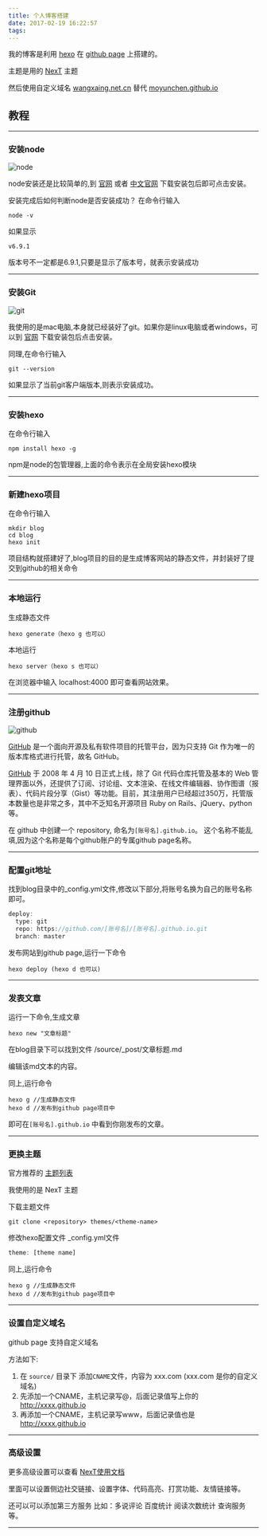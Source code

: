 ```yaml
---
title: 个人博客搭建
date: 2017-02-19 16:22:57
tags:
---
```


我的博客是利用 [hexo](https://hexo.io/) 在 [github page](https://pages.github.com/) 上搭建的。

主题是用的 [NexT](http://theme-next.iissnan.com/) 主题

然后使用自定义域名 [wangxaing.net.cn](http://wangxaing.net.cn) 替代 [moyunchen.github.io](http://moyunchen.github.io)

## 教程

---

### 安装node

![node](https://timgsa.baidu.com/timg?image&quality=80&size=b9999_10000&sec=1487523314647&di=2ec0133574123bd822d40ec6528ae5d8&imgtype=0&src=http%3A%2F%2Fanyinfa.com%2Fcontent%2Fimages%2F2014%2FApr%2F0.jpg)

node安装还是比较简单的,到 [官网](https://nodejs.org/en/download/) 或者 [中文官网](http://nodejs.cn/) 下载安装包后即可点击安装。

安装完成后如何判断node是否安装成功？
在命令行输入
```shell
node -v
```
如果显示
```shell
v6.9.1
```
版本号不一定都是6.9.1,只要是显示了版本号，就表示安装成功

---

### 安装Git

![git](https://timgsa.baidu.com/timg?image&quality=80&size=b9999_10000&sec=1487524135710&di=4778cb82a0939fe87d60425737ab6320&imgtype=0&src=http%3A%2F%2Fimages2015.cnblogs.com%2Fblog%2F577880%2F201511%2F577880-20151122023641374-876573777.png)

我使用的是mac电脑,本身就已经装好了git。如果你是linux电脑或者windows，可以到 [官网](https://git-scm.com/downloads) 下载安装包后点击安装。

同理,在命令行输入
```shell
git --version
```

如果显示了当前git客户端版本,则表示安装成功。

---

### 安装hexo
在命令行输入
```shell
npm install hexo -g
```
npm是node的包管理器,上面的命令表示在全局安装hexo模块

---

### 新建hexo项目
在命令行输入
```shell
mkdir blog
cd blog
hexo init
```
项目结构就搭建好了,blog项目的目的是生成博客网站的静态文件，并封装好了提交到github的相关命令

---

### 本地运行

生成静态文件
```shell
hexo generate（hexo g 也可以）
```

本地运行
```shell
hexo server（hexo s 也可以）
```

在浏览器中输入 localhost:4000 即可查看网站效果。

---

### 注册github

![github](https://timgsa.baidu.com/timg?image&quality=80&size=b9999_10000&sec=1487524869050&di=387f01cbcdad6fe3b01c2e411c10246a&imgtype=0&src=http%3A%2F%2Fimages2015.cnblogs.com%2Fblog%2F855959%2F201607%2F855959-20160729104619200-2128697779.png)

[GitHub](github.com) 是一个面向开源及私有软件项目的托管平台，因为只支持 Git 作为唯一的版本库格式进行托管，故名 GitHub。

[GitHub](github.com) 于 2008 年 4 月 10 日正式上线，除了 Git 代码仓库托管及基本的 Web 管理界面以外，还提供了订阅、讨论组、文本渲染、在线文件编辑器、协作图谱（报表）、代码片段分享（Gist）等功能。目前，其注册用户已经超过350万，托管版本数量也是非常之多，其中不乏知名开源项目 Ruby on Rails、jQuery、python 等。

在 github 中创建一个 repository, 命名为`[账号名].github.io`。 这个名称不能乱填,因为这个名称是每个github账户的专属github page名称。
 
---

### 配置git地址

找到blog目录中的_config.yml文件,修改以下部分,将账号名换为自己的账号名称即可。
``` javascript
deploy:
  type: git
  repo: https://github.com/[账号名]/[账号名].github.io.git
  branch: master
```

发布网站到github page,运行一下命令
```shell
hexo deploy (hexo d 也可以)
```

---

### 发表文章

运行一下命令,生成文章
```shell
hexo new "文章标题"
```
在blog目录下可以找到文件 /source/_post/文章标题.md

编辑该md文本的内容。

同上,运行命令
```shell
hexo g //生成静态文件
hexo d //发布到github page项目中
```

即可在`[账号名].github.io` 中看到你刚发布的文章。

---

### 更换主题

官方推荐的 [主题列表](https://github.com/hexojs/hexo/wiki/Themes)

我使用的是 NexT 主题

下载主题文件
```shell
git clone <repository> themes/<theme-name>
```

修改hexo配置文件 _config.yml文件
```javascript
theme: [theme name]
```

同上,运行命令
```shell
hexo g //生成静态文件
hexo d //发布到github page项目中
```

---

### 设置自定义域名

github page 支持自定义域名

方法如下:

1. 在 `source/` 目录下 添加`CNAME`文件，内容为 xxx.com   (xxx.com 是你的自定义域名)
2. 先添加一个CNAME，主机记录写@，后面记录值写上你的 http://xxxx.github.io
3. 再添加一个CNAME，主机记录写www，后面记录值也是 http://xxxx.github.io

---

### 高级设置

更多高级设置可以查看 [NexT使用文档](http://theme-next.iissnan.com/getting-started.html)

里面可以设置侧边社交链接、设置字体、代码高亮、打赏功能、友情链接等。

还可以可以添加第三方服务 比如：多说评论 百度统计 阅读次数统计 查询服务等。


---